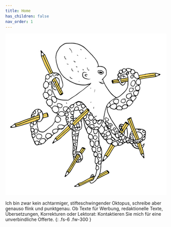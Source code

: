 ```yaml
---
title: Home
has_children: false
nav_order: 1
---
```


![](images/oktopus-512x512.jpg)

Ich bin zwar kein achtarmiger, stifteschwingender Oktopus, schreibe aber genauso flink und punktgenau. Ob Texte für Werbung, redaktionelle Texte, Übersetzungen, Korrekturen oder Lektorat: Kontaktieren Sie mich für eine unverbindliche Offerte.
{: .fs-6 .fw-300 }
